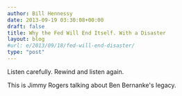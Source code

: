 ```yaml
---
author: Bill Hennessy
date: 2013-09-19 03:30:08+00:00
draft: false
title: Why the Fed Will End Itself. With a Disaster
layout: blog
#url: e/2013/09/18/fed-will-end-disaster/
type: "post"
---
```


Listen carefully. Rewind and listen again.

This is Jimmy Rogers talking about Ben Bernanke's legacy.



